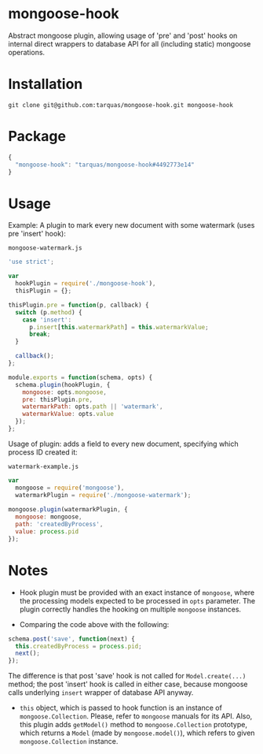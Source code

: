 # mongoose-hook
Abstract mongoose plugin, allowing usage of 'pre' and 'post' hooks on internal direct wrappers to database API for all (including static) mongoose operations.

# Installation
```shell
git clone git@github.com:tarquas/mongoose-hook.git mongoose-hook
```

# Package
```js
{
  "mongoose-hook": "tarquas/mongoose-hook#4492773e14"
}
```

# Usage

Example: A plugin to mark every new document with some watermark (uses pre 'insert' hook):

`mongoose-watermark.js`
```js
'use strict';

var
  hookPlugin = require('./mongoose-hook'),
  thisPlugin = {};

thisPlugin.pre = function(p, callback) {
  switch (p.method) {
    case 'insert':
      p.insert[this.watermarkPath] = this.watermarkValue;
      break;
  }

  callback();
};

module.exports = function(schema, opts) {
  schema.plugin(hookPlugin, {
    mongoose: opts.mongoose,
    pre: thisPlugin.pre,
    watermarkPath: opts.path || 'watermark',
    watermarkValue: opts.value
  });
};
```

Usage of plugin: adds a field to every new document, specifying which process ID created it:

`watermark-example.js`
```js
var
  mongoose = require('mongoose'),
  watermarkPlugin = require('./mongoose-watermark');
  
mongoose.plugin(watermarkPlugin, {
  mongoose: mongoose,
  path: 'createdByProcess',
  value: process.pid
});
```

# Notes

* Hook plugin must be provided with an exact instance of `mongoose`, where the processing models expected to be processed in `opts` parameter. The plugin correctly handles the hooking on multiple `mongoose` instances.

* Comparing the code above with the following:

```js
schema.post('save', function(next) {
  this.createdByProcess = process.pid;
  next();
});
```

The difference is that post 'save' hook is not called for `Model.create(...)` method; the post 'insert' hook is called in either case, because mongoose calls underlying `insert` wrapper of database API anyway.

* `this` object, which is passed to hook function is an instance of `mongoose.Collection`. Please, refer to `mongoose` manuals for its API. Also, this plugin adds `getModel()` method to `mongoose.Collection` prototype, which returns a `Model` (made by `mongoose.model()`), which refers to given `mongoose.Collection` instance.
